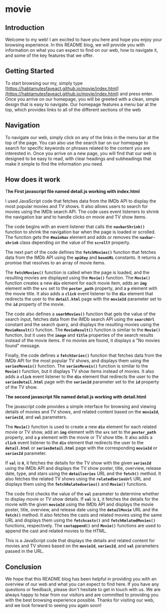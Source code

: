 # movie
## Introduction

Welcome to my web! I am excited to have you here and hope you enjoy your browsing experience. In this README blog, we will provide you with information on what you can expect to find on our web, how to navigate it, and some of the key features that we offer.

## **Getting Started**

To start browsing our my, simply type [https://habtamutesfayeact.github.io/movie/index.html](https://habtamutesfayeact.github.io/movie/index.html) and press enter. Once you arrive on our homepage, you will be greeted with a clean, simple design that is easy to navigate. Our homepage features a menu bar at the top, which provides links to all of the different sections of the web

## Navigation

To navigate our web, simply click on any of the links in the menu bar at the top of the page. You can also use the search bar on our homepage to search for specific keywords or phrases related to the content you are interested in. Once you arrive on a new page, you will find that our web is designed to be easy to read, with clear headings and subheadings that make it simple to find the information you need.

## How does it work

T**he First javascript file named detail.js working with index.html**

I used JavaScript code that fetches data from the IMDb API to display the most popular movies and TV shows. It also allows users to search for movies using the IMDb search API. The code uses event listeners to shrink the navigation bar and to handle clicks on movie and TV show items.

The code begins with an event listener that calls the **`navbarShrink()`** function to shrink the navigation bar when the page is loaded or scrolled. The function gets the **`#mainNav`**
 element and adds or removes the **`navbar-shrink`** class depending on the value of the **`scrollY`**
 property.

The next part of the code defines the **`fetchMovies()`** function that fetches data from the IMDb API using the **`apiKey`** and **`baseURL`** constants. It returns a promise that resolves to an array of movie items. 

The **`fetchMovies()`** function is called when the page is loaded, and the resulting movies are displayed using the **`Movie()`** function. The **`Movie()`** function creates a new **`div`** element for each movie item, adds an **`img`** element with the **`src`** set to the **`poster_path`** property, and a **`p`** element with the movie title. It also adds a **`click`** event listener to the **`div`** element that redirects the user to the **`detail.html`** page with the **`movieId`** parameter set to the **`id`** property of the movie.

The code also defines a **`searhMovies()`** function that gets the value of the search input, fetches data from the IMDb search API using the **`searchUrl`** constant and the search query, and displays the resulting movies using the **`MovieResult()`** function. The **`MovieResult()`** function is similar to the **`Movie()`** function, but it uses the **`image`** and **`title`** properties of the search results instead of the movie items. If no movies are found, it displays a "No movies found" message.

Finally, the code defines a **`fetchSeries()`** function that fetches data from the IMDb API for the most popular TV shows, and displays them using the **`seriesMoveis()`** function. The **`seriesMoveis()`** function is similar to the **`Movie()`** function, but it displays TV show items instead of movies. It also adds a **`click`** event listener to the **`div`** element that redirects the user to the **`seriesDetail.html`** page with the **`seriesId`** parameter set to the **`id`** property of the TV show.

T**he second javascript file named detail.js working with detail.html**

The javascript  code provides a simple interface for browsing and viewing details of movies and TV shows, and related content based on the **`movieId`**, **`seriesId`**, and **`val`** parameters.

The **`Movie()`** function is used to create a new **`div`** element for each related movie or TV show, add an **`img`** element with the **`src`** set to the **`poster_path`** property, and a **`p`** element with the movie or TV show title. It also adds a **`click`** event listener to the **`div`** element that redirects the user to the **`detail.html`** or **`seriesDetail.html`** page with the corresponding **`movieId`** or **`seriesId`** parameter.

If **`val`** is **`0`**, it fetches the details for the TV show with the given **`seriesId`** using the IMDb API and displays the TV show poster, title, overview, release date, type, and stars using the **`detailseries`** URL and the **`fetch()`** method. It also fetches the related TV shows using the **`relatedSeriesUrl`** URL and displays them using the **`fetchRelatedseries()`** and **`Movie()`** functions.

The code first checks the value of the **`val`** parameter to determine whether to display movie or TV show details. If **`val`** is **`1`**, it fetches the details for the movie with the given **`movieId`** using the IMDb API and displays the movie poster, title, overview, and release date using the **`detailMovie`** URL and the **`fetch()`** method. It also fetches the casts and related movies using the same URL and displays them using the **`fetchcasts()`** and **`fetchRelatedMovies()`** functions, respectively. The **`castappend()`** and **`Movie()`** functions are used to append the cast and related movies to the HTML.

This is a JavaScript code that displays the details and related content for movies and TV shows based on the **`movieId`**, **`seriesId`**, and **`val`** parameters passed in the URL.

## Conclusion

We hope that this README blog has been helpful in providing you with an overview of our web and what you can expect to find here. If you have any questions or feedback, please don't hesitate to get in touch with us. We are always happy to hear from our visitors and are committed to providing you with the best browsing experience possible. Thanks for visiting our web, and we look forward to seeing you again soon!
